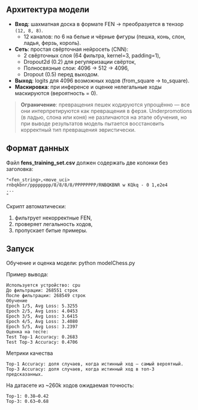 ## Архитектура модели

- **Вход**: шахматная доска в формате FEN → преобразуется в тензор `(12, 8, 8)`.
  - 12 каналов: по 6 на белые и чёрные фигуры (пешка, конь, слон, ладья, ферзь, король).
- **Сеть**: простая свёрточная нейросеть (CNN):
  - 2 свёрточных слоя (64 фильтра, kernel=3, padding=1),
  - Dropout2d (0.2) для регуляризации свёрток,
  - Полносвязные слои: 4096 → 512 → 4096,
  - Dropout (0.5) перед выходом.
- **Выход**: logits для 4096 возможных ходов (from_square → to_square).
- **Маскировка**: при инференсе и оценке нелегальные ходы маскируются (вероятность = 0).


> **Ограничение**: превращения пешек кодируются упрощённо — все они интерпретируются как превращения в ферзя. Underpromotions (в ладью, слона или коня) не различаются на этапе обучения, но при выводе результатов модель пытается восстановить корректный тип превращения эвристически.


## Формат данных
Файл **fens_training_set.csv** должен содержать две колонки без заголовка: 
 
    "<fen_string>,<move_uci>
    rnbqkbnr/pppppppp/8/8/8/8/PPPPPPPP/RNBQKBNR w KQkq - 0 1,e2e4
    ...
    "

Скрипт автоматически: 
  1. фильтрует некорректные FEN,
  2. проверяет легальность ходов,
  3. пропускает битые примеры.


## Запуск 

Обучение и оценка модели: 
  python modelChess.py

Пример вывода:

    Используется устройство: cpu
    До фильтрации: 268551 строк
    После фильтрации: 268549 строк
    Обучение
    Epoch 1/5, Avg Loss: 5.3255
    Epoch 2/5, Avg Loss: 4.0453
    Epoch 3/5, Avg Loss: 3.6415  
    Epoch 4/5, Avg Loss: 3.4080
    Epoch 5/5, Avg Loss: 3.2397
    Оценка на тесте:
    Test Top-1 Accuracy: 0.2683
    Test Top-3 Accuracy: 0.4706
      

Метрики качества

    Top-1 Accuracy: доля случаев, когда истинный ход — самый вероятный.
    Top-3 Accuracy: доля случаев, когда истинный ход в топ-3 предсказанных.
     

На датасете из ~260k ходов ожидаемая точность: 

    Top-1: 0.38–0.42
    Top-3: 0.63–0.68
     
